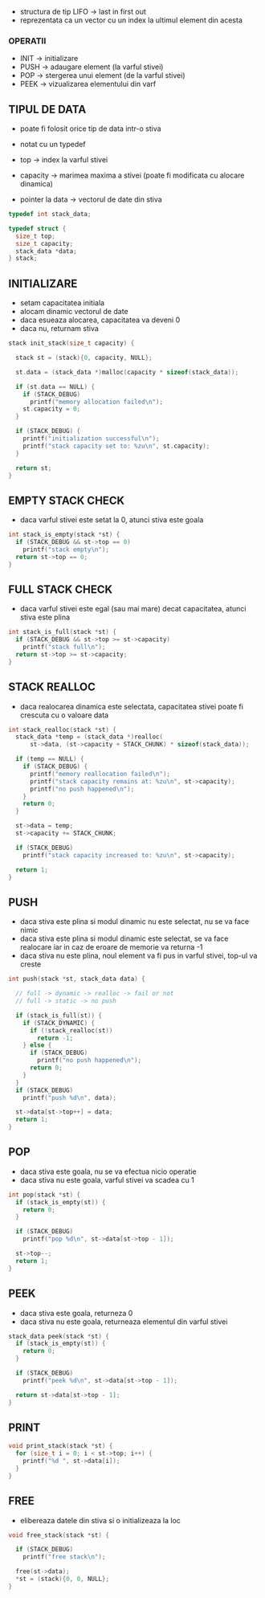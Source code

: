 - structura de tip LIFO -> last in first out
- reprezentata ca un vector cu un index la ultimul element din acesta
### OPERATII

- INIT -> initializare
- PUSH -> adaugare element (la varful stivei)
- POP -> stergerea unui element (de la varful stivei)
- PEEK -> vizualizarea elementului din varf

## TIPUL DE DATA

- poate fi folosit orice tip de data intr-o stiva
- notat cu un typedef

- top -> index la varful stivei
- capacity -> marimea maxima a stivei (poate fi modificata cu alocare dinamica)
- pointer la data -> vectorul de date din stiva

```c
typedef int stack_data;

typedef struct {
  size_t top;
  size_t capacity;
  stack_data *data;
} stack;
```

## INITIALIZARE

- setam capacitatea initiala
- alocam dinamic vectorul de date
- daca esueaza alocarea, capacitatea va deveni 0
- daca nu, returnam stiva

```c
stack init_stack(size_t capacity) {

  stack st = (stack){0, capacity, NULL};

  st.data = (stack_data *)malloc(capacity * sizeof(stack_data));

  if (st.data == NULL) {
    if (STACK_DEBUG)
      printf("memory allocation failed\n");
    st.capacity = 0;
  }

  if (STACK_DEBUG) {
    printf("initialization successful\n");
    printf("stack capacity set to: %zu\n", st.capacity);
  }

  return st;
}
```

## EMPTY STACK CHECK

- daca varful stivei este setat la 0, atunci stiva este goala

```c
int stack_is_empty(stack *st) {
  if (STACK_DEBUG && st->top == 0)
    printf("stack empty\n");
  return st->top == 0;
}
```

## FULL STACK CHECK

- daca varful stivei este egal (sau mai mare) decat capacitatea, atunci stiva este plina

```c
int stack_is_full(stack *st) {
  if (STACK_DEBUG && st->top >= st->capacity)
    printf("stack full\n");
  return st->top >= st->capacity;
}
```

## STACK REALLOC

- daca realocarea dinamica este selectata, capacitatea stivei poate fi crescuta cu o valoare data

```c
int stack_realloc(stack *st) {
  stack_data *temp = (stack_data *)realloc(
      st->data, (st->capacity + STACK_CHUNK) * sizeof(stack_data));

  if (temp == NULL) {
    if (STACK_DEBUG) {
      printf("memory reallocation failed\n");
      printf("stack capacity remains at: %zu\n", st->capacity);
      printf("no push happened\n");
    }
    return 0;
  }

  st->data = temp;
  st->capacity += STACK_CHUNK;

  if (STACK_DEBUG)
    printf("stack capacity increased to: %zu\n", st->capacity);

  return 1;
}
```

## PUSH

- daca stiva este plina si modul dinamic nu este selectat, nu se va face nimic
- daca stiva este plina si modul dinamic este selectat, se va face realocare iar in caz de eroare de memorie va returna -1
- daca stiva nu este plina, noul element va fi pus in varful stivei, top-ul va creste

```c
int push(stack *st, stack_data data) {

  // full -> dynamic -> realloc -> fail or not
  // full -> static -> no push

  if (stack_is_full(st)) {
    if (STACK_DYNAMIC) {
      if (!stack_realloc(st))
        return -1;
    } else {
      if (STACK_DEBUG)
        printf("no push happened\n");
      return 0;
    }
  }
  if (STACK_DEBUG)
    printf("push %d\n", data);

  st->data[st->top++] = data;
  return 1;
}
```

## POP

- daca stiva este goala, nu se va efectua nicio operatie
- daca stiva nu este goala, varful stivei va scadea cu 1

```c
int pop(stack *st) {
  if (stack_is_empty(st)) {
    return 0;
  }

  if (STACK_DEBUG)
    printf("pop %d\n", st->data[st->top - 1]);

  st->top--;
  return 1;
}
```

## PEEK

- daca stiva este goala, returneza 0
- daca stiva nu este goala, returneaza elementul din varful stivei

```c
stack_data peek(stack *st) {
  if (stack_is_empty(st)) {
    return 0;
  }

  if (STACK_DEBUG)
    printf("peek %d\n", st->data[st->top - 1]);

  return st->data[st->top - 1];
}
```

## PRINT

```c
void print_stack(stack *st) {
  for (size_t i = 0; i < st->top; i++) {
    printf("%d ", st->data[i]);
  }
}
```

## FREE

- elibereaza datele din stiva si o initializeaza la loc

```c
void free_stack(stack *st) {

  if (STACK_DEBUG)
    printf("free stack\n");

  free(st->data);
  *st = (stack){0, 0, NULL};
}
```